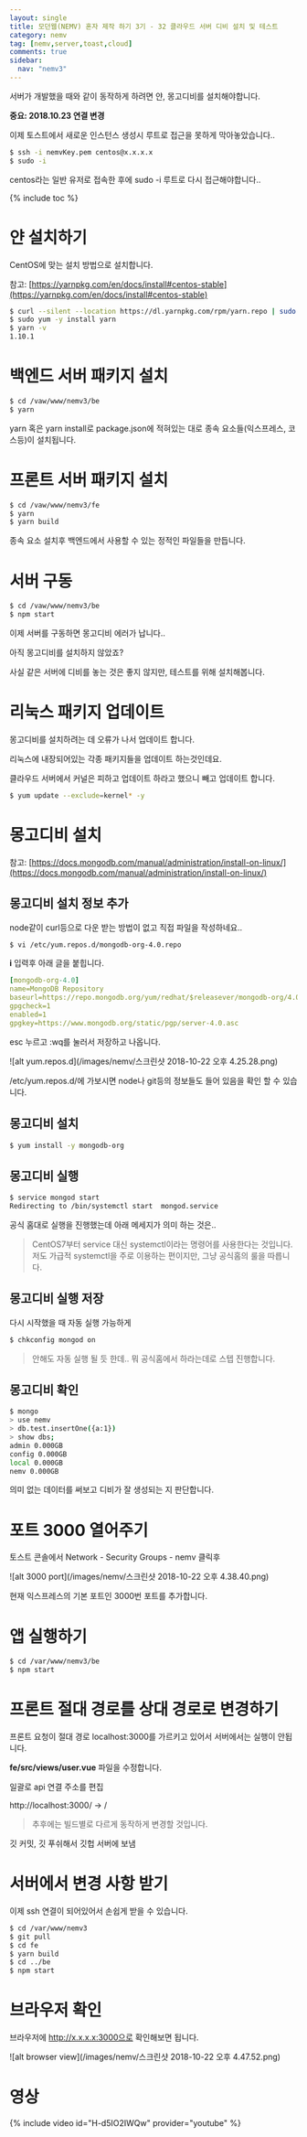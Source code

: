 ```yaml
---
layout: single
title: 모던웹(NEMV) 혼자 제작 하기 3기 - 32 클라우드 서버 디비 설치 및 테스트
category: nemv
tag: [nemv,server,toast,cloud]
comments: true
sidebar:
  nav: "nemv3"
---
```


서버가 개발했을 때와 같이 동작하게 하려면 얀, 몽고디비를 설치해야합니다.

**중요: 2018.10.23 연결 변경**
  
이제 토스트에서 새로운 인스턴스 생성시 루트로 접근을 못하게 막아놓았습니다..

```bash
$ ssh -i nemvKey.pem centos@x.x.x.x
$ sudo -i
```

centos라는 일반 유저로 접속한 후에 sudo -i 루트로 다시 접근해야합니다..

{% include toc %}

# 얀 설치하기

CentOS에 맞는 설치 방법으로 설치합니다.

참고: [https://yarnpkg.com/en/docs/install#centos-stable](https://yarnpkg.com/en/docs/install#centos-stable)

```bash
$ curl --silent --location https://dl.yarnpkg.com/rpm/yarn.repo | sudo tee /etc/yum.repos.d/yarn.repo
$ sudo yum -y install yarn
$ yarn -v
1.10.1
```

# 백엔드 서버 패키지 설치

```bash
$ cd /vaw/www/nemv3/be
$ yarn
```

yarn 혹은 yarn install로 package.json에 적혀있는 대로 종속 요소들(익스프레스, 코스등)이 설치됩니다.


# 프론트 서버 패키지 설치

```bash
$ cd /vaw/www/nemv3/fe
$ yarn
$ yarn build
```

종속 요소 설치후 백엔드에서 사용할 수 있는 정적인 파일들을 만듭니다.

# 서버 구동

```bash
$ cd /vaw/www/nemv3/be
$ npm start
```

이제 서버를 구동하면 몽고디비 에러가 납니다..

아직 몽고디비를 설치하지 않았죠?

사실 같은 서버에 디비를 놓는 것은 좋지 않지만, 테스트를 위해 설치해봅니다.

# 리눅스 패키지 업데이트

몽고디비를 설치하려는 데 오류가 나서 업데이트 합니다.

리눅스에 내장되어있는 각종 패키지들을 업데이트 하는것인데요.

클라우드 서버에서 커널은 피하고 업데이트 하라고 했으니 빼고 업데이트 합니다.

```bash
$ yum update --exclude=kernel* -y
```

# 몽고디비 설치

참고: [https://docs.mongodb.com/manual/administration/install-on-linux/](https://docs.mongodb.com/manual/administration/install-on-linux/)

## 몽고디비 설치 정보 추가

node같이 curl등으로 다운 받는 방법이 없고 직접 파일을 작성하네요..

```bash
$ vi /etc/yum.repos.d/mongodb-org-4.0.repo
```

**i** 입력후 아래 글을 붙힙니다.

```yaml
[mongodb-org-4.0]
name=MongoDB Repository
baseurl=https://repo.mongodb.org/yum/redhat/$releasever/mongodb-org/4.0/x86_64/
gpgcheck=1
enabled=1
gpgkey=https://www.mongodb.org/static/pgp/server-4.0.asc
```

esc 누르고 :wq를 눌러서 저장하고 나옵니다.

![alt yum.repos.d](/images/nemv/스크린샷 2018-10-22 오후 4.25.28.png)

/etc/yum.repos.d/에 가보시면 node나 git등의 정보들도 들어 있음을 확인 할 수 있습니다.

## 몽고디비 설치

```bash
$ yum install -y mongodb-org
```

## 몽고디비 실행

```bash
$ service mongod start
Redirecting to /bin/systemctl start  mongod.service
```

공식 홈대로 실행을 진행했는데 아래 메세지가 의미 하는 것은..

> CentOS7부터 service 대신 systemctl이라는 명령어를 사용한다는 것입니다.  
저도 가급적 systemctl을 주로 이용하는 편이지만, 그냥 공식홈의 룰을 따릅니다. 

## 몽고디비 실행 저장

다시 시작했을 때 자동 실행 가능하게

```bash
$ chkconfig mongod on
```

> 안해도 자동 실행 될 듯 한데.. 뭐 공식홈에서 하라는데로 스텝 진행합니다.

## 몽고디비 확인

```bash
$ mongo
> use nemv
> db.test.insertOne({a:1})
> show dbs;
admin 0.000GB
config 0.000GB
local 0.000GB
nemv 0.000GB
```

의미 없는 데이터를 써보고 디비가 잘 생성되는 지 판단합니다.

# 포트 3000 열어주기

토스트 콘솔에서 Network - Security Groups - nemv 클릭후

![alt 3000 port](/images/nemv/스크린샷 2018-10-22 오후 4.38.40.png)

현재 익스프레스의 기본 포트인 3000번 포트를 추가합니다.

# 앱 실행하기

```bash
$ cd /var/www/nemv3/be
$ npm start
```

# 프론트 절대 경로를 상대 경로로 변경하기

프론트 요청이 절대 경로 localhost:3000를 가르키고 있어서 서버에서는 실행이 안됩니다.

**fe/src/views/user.vue** 파일을 수정합니다.

일괄로 api 연결 주소를 편집

http://localhost:3000/ -> / 

> 추후에는 빌드별로 다르게 동작하게 변경할 것입니다.

깃 커밋, 깃 푸쉬해서 깃헙 서버에 보냄

# 서버에서 변경 사항 받기

이제 ssh 연결이 되어있어서 손쉽게 받을 수 있습니다.

```bash
$ cd /var/www/nemv3
$ git pull
$ cd fe
$ yarn build
$ cd ../be
$ npm start
```

# 브라우저 확인

브라우저에 http://x.x.x.x:3000으로 확인해보면 됩니다.

![alt browser view](/images/nemv/스크린샷 2018-10-22 오후 4.47.52.png)

# 영상

{% include video id="H-d5IO2IWQw" provider="youtube" %}   




